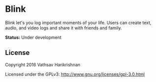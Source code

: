 # Blink
Blink let's you log important moments of your life. Users can create text, audio, and video logs and share it with friends and family.

**Status:** Under development

## License

Copyright 2016 Vathsav Harikrishnan

Licensed under the GPLv3: http://www.gnu.org/licenses/gpl-3.0.html
